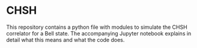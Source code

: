 # CHSH

This repository contains a python file with modules to simulate the CHSH correlator for a Bell state. The accompanying Jupyter notebook explains in detail what this means and what the code does. 